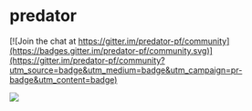 # predator

[![Join the chat at https://gitter.im/predator-pf/community](https://badges.gitter.im/predator-pf/community.svg)](https://gitter.im/predator-pf/community?utm_source=badge&utm_medium=badge&utm_campaign=pr-badge&utm_content=badge)

![](https://i.ibb.co/Gk7Dyxr/9c8b2df98bd1dc4cb8acc1472e74e00e-predatorlogo.png)

